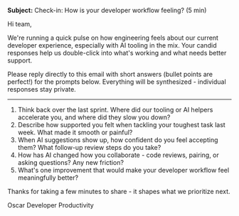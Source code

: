 **Subject:** Check-in: How is your developer workflow feeling? (5 min)

Hi team,

We're running a quick pulse on how engineering feels about our current developer experience, especially with AI tooling in the mix. Your candid responses help us double-click into what's working and what needs better support.

Please reply directly to this email with short answers (bullet points are perfect!) for the prompts below. Everything will be synthesized - individual responses stay private.

---

1. Think back over the last sprint. Where did our tooling or AI helpers accelerate you, and where did they slow you down?
2. Describe how supported you felt when tackling your toughest task last week. What made it smooth or painful?
3. When AI suggestions show up, how confident do you feel accepting them? What follow-up review steps do you take?
4. How has AI changed how you collaborate - code reviews, pairing, or asking questions? Any new friction?
5. What's one improvement that would make your developer workflow feel meaningfully better?

Thanks for taking a few minutes to share - it shapes what we prioritize next.

Oscar
Developer Productivity
